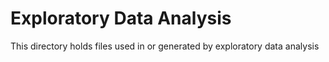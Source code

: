 # Exploratory Data Analysis
This directory holds files used in or generated by exploratory data analysis